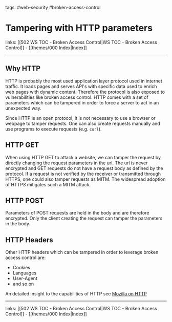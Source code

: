 tags: #web-security #broken-access-control

# Tampering with HTTP parameters

links: [[502 WS TOC - Broken Access Control|WS TOC - Broken Access Control]] - [[themes/000 Index|Index]]

---

## Why HTTP

HTTP is probably the most used application layer protocol used in internet traffic. It loads pages and serves API's with specific data used to enrich web pages with dynamic content. Therefore the protocol is also exposed to vulnerabilities like broken access control. HTTP comes with a set of parameters which can be tampered in order to force a server to act in an unexpected way.

Since HTTP is an open protocol, it is not necessary to use a browser or webpage to tamper requests. One can also create requests manually and use programs to execute requests (e.g. `curl`).

## HTTP GET

When using HTTP GET to attack a website, we can tamper the request by directly changing the request parameters in the url. The url is never encrypted and GET requests do not have a request body as defined by the protocol. If a request is not verified by the receiver or transmitted through HTTPS, one could also tamper requests as MITM. The widespread adoption of HTTP*S* mitigates such a MITM attack.

## HTTP POST

Parameters of POST requests are held in the body and are therefore encrypted. Only the client creating the request can tamper the parameters in the body.

## HTTP Headers

Other HTTP headers which can be tampered in order to leverage broken access control are:

- Cookies
- Languages
- User-Agent
- and so on

An detailed insight to the capabilities of HTTP see [Mozilla on HTTP](https://developer.mozilla.org/en-US/docs/Web/HTTP)

---
links: [[502 WS TOC - Broken Access Control|WS TOC - Broken Access Control]] - [[themes/000 Index|Index]]